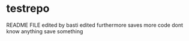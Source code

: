 # testrepo

README FILE
edited by basti
edited furthermore
saves more code
dont know anything
save something